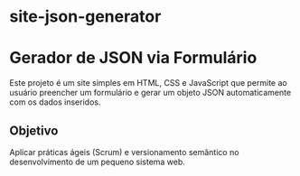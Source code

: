 # site-json-generator
# Gerador de JSON via Formulário

Este projeto é um site simples em HTML, CSS e JavaScript que permite ao usuário preencher um formulário e gerar um objeto JSON automaticamente com os dados inseridos.

## Objetivo
Aplicar práticas ágeis (Scrum) e versionamento semântico no desenvolvimento de um pequeno sistema web.
